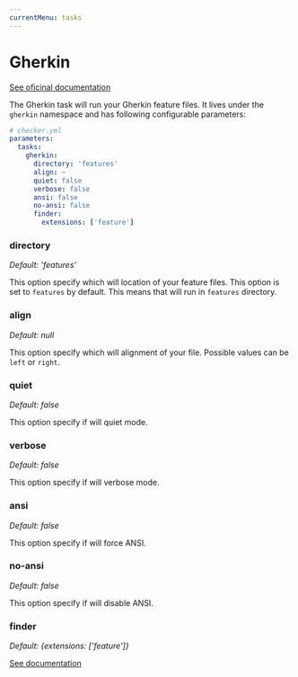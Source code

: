 ```yaml
---
currentMenu: tasks
---
```


# Gherkin

[See oficinal documentation](https://github.com/malukenho/kawaii-gherkin)

The Gherkin task will run your Gherkin feature files.
It lives under the `gherkin` namespace and has following configurable parameters:

```yml
# checker.yml
parameters:
  tasks:
    gherkin:
      directory: 'features'
      align: ~
      quiet: false
      verbose: false
      ansi: false
      no-ansi: false
      finder:
        extensions: ['feature']
```

### directory

*Default: 'features'*

This option specify which will location of your feature files.
This option is set to `features` by default.
This means that will run in `features` directory.

### align

*Default: null*

This option specify which will alignment of your file.
Possible values can be `left` or `right`.

### quiet

*Default: false*

This option specify if will quiet mode.

### verbose

*Default: false*

This option specify if will verbose mode.

### ansi

*Default: false*

This option specify if will force ANSI.

### no-ansi

*Default: false*

This option specify if will disable ANSI.

### finder

*Default: {extensions: ['feature']}*

[See documentation](../tasks.md#finder)

